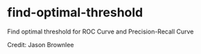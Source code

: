 # find-optimal-threshold
Find optimal threshold for ROC Curve and Precision-Recall Curve

Credit: Jason Brownlee
